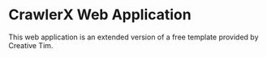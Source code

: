 # CrawlerX Web Application

This web application is an extended version of a free template provided by Creative Tim.
